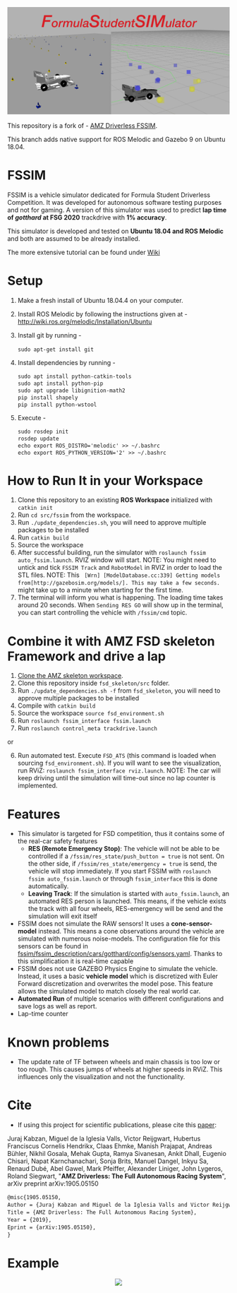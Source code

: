 <p align="center"> 
<img src="fssim_doc/img/fssim_logo.png">
</p>

This repository is a fork of - [AMZ Driverless FSSIM](https://github.com/AMZ-Driverless/fssim).

This branch adds native support for ROS Melodic and Gazebo 9 on Ubuntu 18.04.
# FSSIM 
FSSIM is a vehicle simulator dedicated for Formula Student Driverless Competition. It was developed for autonomous software testing purposes and not for gaming. A version of this simulator was used to predict **lap time of *gotthard* at FSG 2020** trackdrive with **1% accuracy**. 

This simulator is developed and tested on **Ubuntu 18.04 and ROS Melodic** and both are assumed to be already installed.

The more extensive tutorial can be found under [Wiki](fssim_doc/index.md)

# Setup

1. Make a fresh install of Ubuntu 18.04.4 on your computer.

2. Install ROS Melodic by following the instructions given at - http://wiki.ros.org/melodic/Installation/Ubuntu

3. Install git by running -
 
    ```sudo apt-get install git```

4. Install dependencies by running - 
    
    ```
    sudo apt install python-catkin-tools
    sudo apt install python-pip
    sudo apt upgrade libignition-math2
    pip install shapely
    pip install python-wstool
    ```

5. Execute - 

    ```
    sudo rosdep init
    rosdep update
    echo export ROS_DISTRO='melodic' >> ~/.bashrc
    echo export ROS_PYTHON_VERSION='2' >> ~/.bashrc
    ```

# How to Run It in your Workspace
1. Clone this repository to an existing **ROS Workspace** initialized with `catkin init`
2. Run `cd src/fssim` from the workspace.
3. Run `./update_dependencies.sh`, you will need to approve multiple packages to be installed
4. Run `catkin build`
5. Source the workspace
6. After successful building, run the simulator with `roslaunch fssim auto_fssim.launch`. RVIZ window will start. NOTE: You might need to untick and tick `FSSIM Track` and `RobotModel` in RVIZ in order to load the STL files. NOTE: This ` [Wrn] [ModelDatabase.cc:339] Getting models from[http://gazebosim.org/models/]. This may take a few seconds.` might take up to a minute when starting for the first time.
7. The terminal will inform you what is happening. The loading time takes around 20 seconds. When `Sending RES GO` will show up in the terminal, you can start controlling the vehicle with `/fssim/cmd` topic.

# Combine it with AMZ FSD skeleton Framework and drive a lap
1. [Clone the AMZ skeleton workspace](https://github.com/AMZ-Driverless/fsd_skeleton#setting-up-the-workspace).
2. Clone this repository inside `fsd_skeleton/src` folder.
3. Run `./update_dependencies.sh -f` from `fsd_skeleton`, you will need to approve multiple packages to be installed
4. Compile with `catkin build`
5. Source the workspace `source fsd_environment.sh`
6. Run `roslaunch fssim_interface fssim.launch`
8. Run `roslaunch control_meta trackdrive.launch`

or

6. Run automated test. Execute `FSD_ATS` (this command is loaded when sourcing `fsd_environment.sh`). If you will want to see the visualization, run RViZ: `roslaunch fssim_interface rviz.launch`. NOTE: The car will keep driving until the simulation will time-out since no lap counter is implemented.

# Features
* This simulator is targeted for FSD competition, thus it contains some of the real-car safety features
  * **RES (Remote Emergency Stop)**: The vehicle will not be able to be controlled if a `/fssim/res_state/push_button = true` is not sent. On the other side, if  `/fssim/res_state/emergency = true` is send, the vehicle will stop immediately. If you start FSSIM with `roslaunch fssim auto_fssim.launch` or through `fssim_interface` this is done automatically.
  * **Leaving Track**: If the simulation is started with `auto_fssim.launch`, an automated RES person is launched. This means, if the vehicle exists the track with all four wheels, RES-emergency will be send and the simulation will exit itself
* FSSIM does not simulate the RAW sensors! It uses a **cone-sensor-model** instead. This means a cone observations around the vehicle are simulated with numerous noise-models.  The configuration file for this sensors can be found in [fssim/fssim_description/cars/gotthard/config/sensors.yaml](fssim_description/cars/gotthard/config/sensors.yaml). Thanks to this simplification it is real-time capable
* FSSIM does not use GAZEBO Physics Engine to simulate the vehicle. Instead, it uses a basic **vehicle model** which is discretized with Euler Forward discretization and overwrites the model pose. This feature allows the simulated model to match closely the real world car.
* **Automated Run** of multiple scenarios with different configurations and save logs as well as report.
* Lap-time counter

# Known problems
* The update rate of TF between wheels and main chassis is too low or too rough. This causes jumps of wheels at higher speeds in RViZ. This influences only the visualization and not the functionality. 

# Cite
* If using this project for scientific publications, please cite this [paper](https://arxiv.org/abs/1905.05150):

Juraj Kabzan, Miguel de la Iglesia Valls, Victor Reijgwart, Hubertus Franciscus Cornelis Hendrikx, Claas Ehmke, Manish Prajapat, Andreas Bühler, Nikhil Gosala, Mehak Gupta, Ramya Sivanesan, Ankit Dhall, Eugenio Chisari, Napat Karnchanachari, Sonja Brits, Manuel Dangel, Inkyu Sa, Renaud Dubé, Abel Gawel, Mark Pfeiffer, Alexander Liniger, John Lygeros, Roland Siegwart, "**AMZ Driverless: The Full Autonomous Racing System**", arXiv preprint arXiv:1905.05150

```latex
@misc{1905.05150,
Author = {Juraj Kabzan and Miguel de la Iglesia Valls and Victor Reijgwart and Hubertus Franciscus Cornelis Hendrikx and Claas Ehmke and Manish Prajapat and Andreas Bühler and Nikhil Gosala and Mehak Gupta and Ramya Sivanesan and Ankit Dhall and Eugenio Chisari and Napat Karnchanachari and Sonja Brits and Manuel Dangel and Inkyu Sa and Renaud Dubé and Abel Gawel and Mark Pfeiffer and Alexander Liniger and John Lygeros and Roland Siegwart},
Title = {AMZ Driverless: The Full Autonomous Racing System},
Year = {2019},
Eprint = {arXiv:1905.05150},
}
```

# Example
<p align="center"> 
<img src="fssim_doc/img/fssim_demo.gif" width="700" />
</p>

